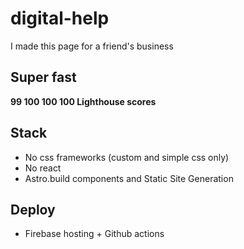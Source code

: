 # digital-help

I made this page for a friend's business

## Super fast

**99 100 100 100 Lighthouse scores**

## Stack

- No css frameworks (custom and simple css only)
- No react
- Astro.build components and Static Site Generation

## Deploy

- Firebase hosting + Github actions
